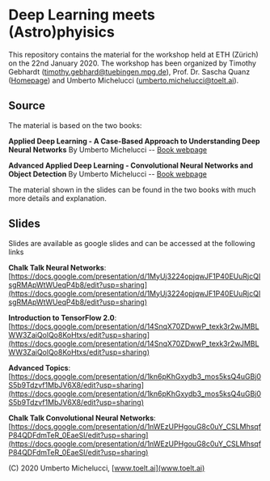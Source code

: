 # Deep Learning meets (Astro)phyisics

This repository contains the material for the workshop held at ETH (Zürich) on the 22nd January 2020.
The workshop has been organized by Timothy Gebhardt ([timothy.gebhard@tuebingen.mpg.de](emailto:timothy.gebhard@tuebingen.mpg.de)),
Prof. Dr. Sascha Quanz ([Homepage](https://www.phys.ethz.ch/the-department/people/person-detail.MTY1MzQ3.TGlzdC84NDIsMTE3MjU5OTI5OQ==.html)) and
Umberto Michelucci ([umberto.michelucci@toelt.ai](mailto:umberto.michelucci@toelt.ai)).

## Source

The material is based on the two books:

**Applied Deep Learning - A Case-Based Approach to Understanding Deep Neural Networks**
By Umberto Michelucci
-- [Book webpage](http://toe.lt/z)

**Advanced Applied Deep Learning - Convolutional Neural Networks and Object Detection**
By Umberto Michelucci -- [Book webpage](http://toe.lt/10)

The material shown in the slides can be found in the two books with much more details and explanation.

## Slides

Slides are available as google slides and can be accessed at the following links

**Chalk Talk Neural Networks**: [https://docs.google.com/presentation/d/1MyUj3224opjqwJF1P40EUuRjcQIsgRMApWtWUeqP4b8/edit?usp=sharing](https://docs.google.com/presentation/d/1MyUj3224opjqwJF1P40EUuRjcQIsgRMApWtWUeqP4b8/edit?usp=sharing)

**Introduction to TensorFlow 2.0**: [https://docs.google.com/presentation/d/14SnqX70ZDwwP_texk3r2wJMBLWW3ZaiQolQo8KoHtxs/edit?usp=sharing](https://docs.google.com/presentation/d/14SnqX70ZDwwP_texk3r2wJMBLWW3ZaiQolQo8KoHtxs/edit?usp=sharing)

**Advanced Topics**: [https://docs.google.com/presentation/d/1kn6pKhGxydb3_mos5ksQ4uGBj0S5b9Tdzvf1MbJV6X8/edit?usp=sharing](https://docs.google.com/presentation/d/1kn6pKhGxydb3_mos5ksQ4uGBj0S5b9Tdzvf1MbJV6X8/edit?usp=sharing)

**Chalk Talk Convolutional Neural Networks**: [https://docs.google.com/presentation/d/1nWEzUPHgouG8c0uY_CSLMhsqfP84QDFdmTeR_0EaeSI/edit?usp=sharing](https://docs.google.com/presentation/d/1nWEzUPHgouG8c0uY_CSLMhsqfP84QDFdmTeR_0EaeSI/edit?usp=sharing)

(C) 2020 Umberto Michelucci, [www.toelt.ai](www.toelt.ai) 
